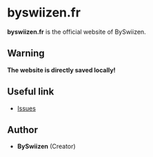 # byswiizen.fr
**byswiizen.fr** is the official website of BySwiizen.

## Warning
**The website is directly saved locally!**

## Useful link
+ [Issues](https://github.com/BySwiizen/byswiizen.fr/issues)

## Author
+ **BySwiizen** (Creator)